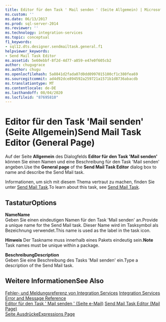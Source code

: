 ```yaml
---
title: Editor für den Task ' Mail senden ' (Seite Allgemein) | Microsoft-Dokumentation
ms.custom: ''
ms.date: 06/13/2017
ms.prod: sql-server-2014
ms.reviewer: ''
ms.technology: integration-services
ms.topic: conceptual
f1_keywords:
- sql12.dts.designer.sendmailtask.general.f1
helpviewer_keywords:
- Send Mail Task Editor
ms.assetid: 5e60ebbf-8f2d-4d77-a859-e47e0f605cb2
author: chugugrace
ms.author: chugu
ms.openlocfilehash: 5a8841d2fada07d0dd0997015100cf1c380fea69
ms.sourcegitcommit: ad4d92dce894592a259721a1571b1d8736abacdb
ms.translationtype: MT
ms.contentlocale: de-DE
ms.lasthandoff: 08/04/2020
ms.locfileid: "87695810"
---
```

# <a name="send-mail-task-editor-general-page"></a><span data-ttu-id="785bd-102">Editor für den Task 'Mail senden' (Seite Allgemein)</span><span class="sxs-lookup"><span data-stu-id="785bd-102">Send Mail Task Editor (General Page)</span></span>
  <span data-ttu-id="785bd-103">Auf der Seite **Allgemein** des Dialogfelds **Editor für den Task 'Mail senden'** können Sie einen Namen und eine Beschreibung für den Task 'Mail senden' angeben.</span><span class="sxs-lookup"><span data-stu-id="785bd-103">Use the **General page** of the **Send Mail Task Editor** dialog box to name and describe the Send Mail task.</span></span>  
  
 <span data-ttu-id="785bd-104">Informationen, um sich mit diesem Thema vertraut zu machen, finden Sie unter [Send Mail Task](control-flow/send-mail-task.md).</span><span class="sxs-lookup"><span data-stu-id="785bd-104">To learn about this task, see [Send Mail Task](control-flow/send-mail-task.md).</span></span>  
  
## <a name="options"></a><span data-ttu-id="785bd-105">Tastatur</span><span class="sxs-lookup"><span data-stu-id="785bd-105">Options</span></span>  
 <span data-ttu-id="785bd-106">**Name**</span><span class="sxs-lookup"><span data-stu-id="785bd-106">**Name**</span></span>  
 <span data-ttu-id="785bd-107">Geben Sie einen eindeutigen Namen für den Task 'Mail senden' an.</span><span class="sxs-lookup"><span data-stu-id="785bd-107">Provide a unique name for the Send Mail task.</span></span> <span data-ttu-id="785bd-108">Dieser Name wird im Tasksymbol als Bezeichnung verwendet.</span><span class="sxs-lookup"><span data-stu-id="785bd-108">This name is used as the label in the task icon.</span></span>  
  
 <span data-ttu-id="785bd-109">**Hinweis** Der Taskname muss innerhalb eines Pakets eindeutig sein.</span><span class="sxs-lookup"><span data-stu-id="785bd-109">**Note** Task names must be unique within a package.</span></span>  
  
 <span data-ttu-id="785bd-110">**Beschreibung**</span><span class="sxs-lookup"><span data-stu-id="785bd-110">**Description**</span></span>  
 <span data-ttu-id="785bd-111">Geben Sie eine Beschreibung des Tasks 'Mail senden' ein.</span><span class="sxs-lookup"><span data-stu-id="785bd-111">Type a description of the Send Mail task.</span></span>  
  
## <a name="see-also"></a><span data-ttu-id="785bd-112">Weitere Informationen</span><span class="sxs-lookup"><span data-stu-id="785bd-112">See Also</span></span>  
 <span data-ttu-id="785bd-113">[Fehler- und Meldungsreferenz von Integration Services](../../2014/integration-services/integration-services-error-and-message-reference.md) </span><span class="sxs-lookup"><span data-stu-id="785bd-113">[Integration Services Error and Message Reference](../../2014/integration-services/integration-services-error-and-message-reference.md) </span></span>  
 <span data-ttu-id="785bd-114">[Editor für den Task ' Mail senden ' &#40;Seite e-Mail&#41;](../../2014/integration-services/send-mail-task-editor-mail-page.md) </span><span class="sxs-lookup"><span data-stu-id="785bd-114">[Send Mail Task Editor &#40;Mail Page&#41;](../../2014/integration-services/send-mail-task-editor-mail-page.md) </span></span>  
 [<span data-ttu-id="785bd-115">Seite Ausdrücke</span><span class="sxs-lookup"><span data-stu-id="785bd-115">Expressions Page</span></span>](expressions/expressions-page.md)  
  
  
